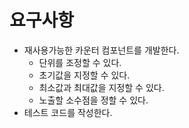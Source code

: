 # 요구사항

- 재사용가능한 카운터 컴포넌트를 개발한다.
  - 단위를 조정할 수 있다.
  - 초기값을 지정할 수 있다.
  - 최소값과 최대값을 지정할 수 있다.
  - 노출할 소수점을 정할 수 있다.
- 테스트 코드를 작성한다.
